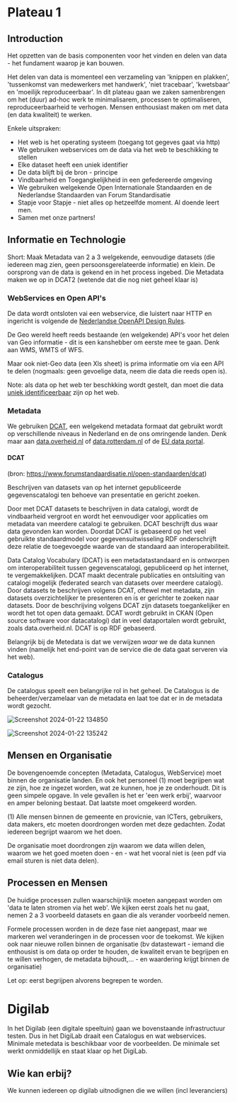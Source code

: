 # Plateau 1

## Introduction
Het opzetten van de basis componenten voor het vinden en delen van data - het fundament waarop je kan bouwen.

Het delen van data is momenteel een verzameling van 'knippen en plakken', 'tussenkomst van medewerkers met handwerk', 'niet tracebaar', 'kwetsbaar' en 'moeilijk reproduceerbaar'. In dit plateau gaan we zaken samenbrengen om het (duur) ad-hoc werk te minimalisarem, processen te optimaliseren, reproduceerbaarheid te verhogen. Mensen enthousiast maken om met data (en data kwaliteit) te werken.

Enkele uitspraken:
- Het web is het operating systeem (toegang tot gegeves gaat via http)
- We gebruiken webservices om de data via het web te beschikking te stellen
- Elke dataset heeft een uniek identifier
- De data blijft bij de bron - principe
- Vindbaarheid en Toegangkelijkheid in een gefedereerde omgeving
- We gebruiken welgekende Open Internationale Standaarden en de Nederlandse Standaarden van Forum Standardisatie
- Stapje voor Stapje - niet alles op hetzeelfde moment. Al doende leert men.
- Samen met onze partners!

## Informatie en Technologie

Short: Maak Metadata van 2 a 3 welgekende, eenvoudige datasets (die iedereen mag zien, geen persoonsgerelateerde informatie) en klein. De oorsprong van de data is gekend en in het process ingebed. Die Metadata maken we op in DCAT2 (wetende dat die nog niet geheel klaar is)

### WebServices en Open API's
De data wordt ontsloten vai een webservice, die luistert naar HTTP en ingericht is volgende de [Nederlandse OpenAPI Design Rules](https://gitdocumentatie.logius.nl/publicatie/api/adr/).

De Geo wereld heeft reeds bestaande (en welgekende) API's voor het delen van Geo informatie - dit is een kanshebber om eerste mee te gaan. Denk aan WMS, WMTS of WFS.

Maar ook niet-Geo data (een Xls sheet) is prima informatie om via een API te delen (nogmaals: geen gevoelige data, neem die data die reeds open is).

Note: als data op het web ter beschkking wordt gestelt, dan moet die data [uniek identificeerbaar](https://www.geonovum.nl/uploads/documents/20210716%20Geonovum%20Ontwerp%20UOI%20v081%20definitief.pdf) zijn op het web.

### Metadata

We gebruiken [DCAT](https://www.forumstandaardisatie.nl/open-standaarden/dcat), een welgekend metadata formaat dat gebruikt wordt op verschillende niveaus in Nederland en de ons omringende landen. Denk maar aan [data.overheid.nl](data.overheid.nl) of [data.rotterdam.nl](data.rotterdam.nl) of de [EU data portal](https://data.europa.eu/en).

#### DCAT
(bron: https://www.forumstandaardisatie.nl/open-standaarden/dcat)

Beschrijven van datasets van op het internet gepubliceerde gegevenscatalogi ten behoeve van presentatie en gericht zoeken.

Door met DCAT datasets te beschrijven in data catalogi, wordt de vindbaarheid vergroot en wordt het eenvoudiger voor applicaties om metadata van meerdere catalogi te gebruiken. DCAT beschrijft dus waar data gevonden kan worden. Doordat DCAT is gebaseerd op het veel gebruikte standaardmodel voor gegevensuitwisseling RDF onderschrijft deze relatie de toegevoegde waarde van de standaard aan interoperabiliteit.

Data Catalog Vocabulary (DCAT) is een metadatastandaard en is ontworpen om interoperabiliteit tussen gegevenscatalogi, gepubliceerd op het internet, te vergemakkelijken. DCAT maakt decentrale publicaties en ontsluiting van catalogi mogelijk (federated search van datasets over meerdere catalogi). Door datasets te beschrijven volgens DCAT, oftewel met metadata, zijn datasets overzichtelijker te presenteren en is er gerichter te zoeken naar datasets. Door de beschrijving volgens DCAT zijn datasets toegankelijker en wordt het tot open data gemaakt. DCAT wordt gebruikt in CKAN (Open source software voor datacatalogi) dat in veel dataportalen wordt gebruikt, zoals data.overheid.nl. DCAT is op RDF gebaseerd.

Belangrijk bij de Metedata is dat we verwijzen *waar* we de data kunnen vinden (namelijk het end-point van de service die de data gaat serveren via het web).

### Catalogus

De catalogus speelt een belangrijke rol in het geheel. De Catalogus is de beheerder/verzamelaar van de metadata en laat toe dat er in de metadata wordt gezocht.

![Screenshot 2024-01-22 134850](https://github.com/Geonovum/DTaaS/assets/4082369/8ed8ad7c-e2fa-4681-bc99-51a3e8feb33b)

![Screenshot 2024-01-22 135242](https://github.com/Geonovum/DTaaS/assets/4082369/ff27afa1-6a25-4b68-85fa-1bc2d3079a54)

## Mensen en Organisatie

De bovengenoemde concepten (Metadata, Catalogus, WebService) moet binnen de organisatie landen. En ook het personeel (1) moet begrijpen wat ze zijn, hoe ze ingezet worden, wat ze kunnen, hoe je ze onderhoudt. Dit is geen simpele opgave. In vele gevallen is het er 'een werk erbij', waarvoor en amper beloning bestaat. Dat laatste moet omgekeerd worden.

(1) Alle mensen binnen de gemeente en provicnie, van ICTers, gebruikers, data makers, etc moeten doordrongen worden met deze gedachten. Zodat iedereen begrijpt waarom we het doen.

De organisatie moet doordrongen zijn waarom we data willen delen, waarom we het goed moeten doen - en - wat het vooral niet is (een pdf via email sturen is niet data delen).

## Processen en Mensen

De huidige processen zullen waarschijnlijk moeten aangepast worden om 'data te laten stromen via het web'. 
We kijken eerst zoals het nu gaat, nemen 2 a 3 voorbeeld datasets en gaan die als verander voorbeeld nemen. 

Formele processen worden in de deze fase niet aangepast, maar we markeren wel veranderingen in de processen voor de toekomst. We kijken ook naar nieuwe rollen binnen de organisatie (bv datastewart - iemand die enthousist is om data op order te houden, de kwaliteit ervan te begrijpen en te willen verhogen, de metadata bijhoudt,... - en waardering krijgt binnen de organisatie)

Let op: eerst begrijpen alvorens begrepen te worden.

# Digilab

In het Digilab (een digitale speeltuin) gaan we bovenstaande infrastructuur testen. Dus in het DigiLab draait een Catalogus en wat webservices. Minimale metedata is beschikbaar voor de voorbeelden.
De minimale set werkt onmiddellijk en staat klaar op het DigiLab.

## Wie kan erbij?
We kunnen iedereen op digilab uitnodignen die we willen (incl leveranciers)
